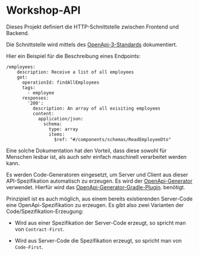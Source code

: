 # Workshop-API

Dieses Projekt definiert die HTTP-Schnittstelle zwischen Frontend und Backend. 

Die Schnittstelle wird mittels des [OpenApi-3-Standards](https://swagger.io/specification/) dokumentiert.

Hier ein Beispiel für die Beschreibung eines Endpoints: 

```
/employees:
    description: Receive a list of all employees
    get:
      operationId: findAllEmployees
      tags:
        - employee
      responses:
        '200':
          description: An array of all exisiting employees
          content:
            application/json:
              schema:
                type: array
                items:
                  $ref: "#/components/schemas/ReadEmployeeDto"
```

Eine solche Dokumentation hat den Vorteil, dass diese sowohl für Menschen lesbar ist, als auch sehr einfach maschinell
verarbeitet werden kann. 

Es werden Code-Generatoren eingesetzt, um Server und Client aus dieser API-Spezifikation automatisch zu
erzeugen. Es wird der [OpenApi-Generator](https://openapi-generator.tech/) verwendet. Hierfür wird 
das [OpenApi-Generator-Gradle-Plugin](https://github.com/OpenAPITools/openapi-generator/tree/master/modules/openapi-generator-gradle-plugin).
benötigt.

Prinzipiell ist es auch möglich, aus einem bereits existierenden Server-Code eine OpenApi-Spezifikation zu erzeugen. 
Es gibt also zwei Varianten der Code/Spezifikation-Erzeugung:

- Wird aus einer Spezifikation der Server-Code erzeugt, so spricht man von `Contract-First`.

- Wird aus Server-Code die Spezifikation erzeugt, so spricht man von `Code-First`.


